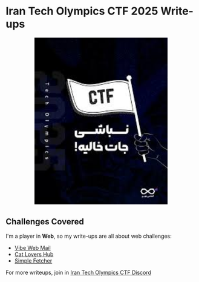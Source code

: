 # Iran Tech Olympics CTF 2025 Write-ups

<p style="text-align: center;">
<img src="./screenshot.jpeg" alt="Iran Tech Olympics CTF 2025" style="width: 70%; height: auto;">
</p>

## Challenges Covered

I'm a player in **Web**, so my write-ups are all about web challenges:

- [Vibe Web Mail](./vibe-web-mail/vibe-web-mail.md)
- [Cat Lovers Hub](./cat-lovers-hub/cat-lovers-hub.md)
- [Simple Fetcher](./simple-fetcher/simple-fetcher.md)

For more writeups, join in [Iran Tech Olympics CTF Discord](https://discord.gg/653gqYwAQW)
